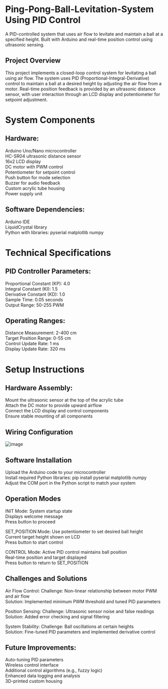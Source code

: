 # Ping-Pong-Ball-Levitation-System Using PID Control
A PID-controlled system that uses air flow to levitate and maintain a ball at a specified height. Built with Arduino and real-time position control using ultrasonic sensing.

## Project Overview
This project implements a closed-loop control system for levitating a ball using air flow. The system uses PID (Proportional-Integral-Derivative) control to maintain a ball at a desired height by adjusting the air flow from a motor. Real-time position feedback is provided by an ultrasonic distance sensor, with user interaction through an LCD display and potentiometer for setpoint adjustment.
# System Components

## Hardware: <br>
Arduino Uno/Nano microcontroller  <br>
HC-SR04 ultrasonic distance sensor <br>
16x2 LCD display <br>
DC motor with PWM control <br>
Potentiometer for setpoint control <br>
Push button for mode selection <br>
Buzzer for audio feedback <br>
Custom acrylic tube housing <br>
Power supply unit <br>

## Software Dependencies: <br>
Arduino IDE <br>
LiquidCrystal library <br> 
Python with libraries:
pyserial
matplotlib
numpy

# Technical Specifications

## PID Controller Parameters:
Proportional Constant (KP): 4.0  <br>
Integral Constant (KI): 1.5  <br>
Derivative Constant (KD): 1.0  <br>
Sample Time: 0.05 seconds  <br>
Output Range: 50-255 PWM  <br>

## Operating Ranges:
Distance Measurement: 2-400 cm <br>
Target Position Range: 0-55 cm <br>
Control Update Rate: 1 ms <br>
Display Update Rate: 320 ms <br>

# Setup Instructions

## Hardware Assembly:
Mount the ultrasonic sensor at the top of the acrylic tube <br>
Attach the DC motor to provide upward airflow <br>
Connect the LCD display and control components <br>
Ensure stable mounting of all components <br>

## Wiring Configuration

![image](https://github.com/user-attachments/assets/2b57421c-da57-491c-a4bc-7cc2c1464240)

## Software Installation

Upload the Arduino code to your microcontroller <br>
Install required Python libraries: pip install pyserial matplotlib numpy <br>
Adjust the COM port in the Python script to match your system <br>

## Operation Modes

INIT Mode: 
System startup state <br>
Displays welcome message <br>
Press button to proceed <br>


SET_POSITION Mode:
Use potentiometer to set desired ball height <br>
Current target height shown on LCD <br>
Press button to start control   <br>


CONTROL Mode: 
Active PID control maintains ball position  
Real-time position and target displayed  <br>
Press button to return to SET_POSITION  <br>

## Challenges and Solutions

Air Flow Control:
Challenge: Non-linear relationship between motor PWM and air flow  <br>
Solution: Implemented minimum PWM threshold and tuned PID parameters  <br>


Position Sensing:
Challenge: Ultrasonic sensor noise and false readings  <br>
Solution: Added error checking and signal filtering  <br>


System Stability:
Challenge: Ball oscillations at certain heights  <br> 
Solution: Fine-tuned PID parameters and implemented derivative control  <br>

## Future Improvements: 
Auto-tuning PID parameters  <br>
Wireless control interface  <br>
Additional control algorithms (e.g., fuzzy logic)  <br>
Enhanced data logging and analysis  <br>
3D-printed custom housing  <br>


